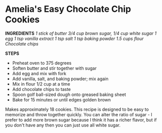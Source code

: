 # Amelia's Easy Chocolate Chip Cookies

**INGREDIENTS**
*1 stick of butter
3/4 cup brown sugar, 1/4 cup white sugar
1 egg
1 tsp vanilla extract
1 tsp salt
1 tsp baking powder
1.5 cups flour
Chocolate chips*

**STEPS**
- Preheat oven to 375 degrees
- Soften butter and stir together with sugar
- Add egg and mix with fork
- Add vanilla, salt, and baking powder; mix again
- Mix in flour 1/2 cup at a time
- Add chocolate chips to taste
- Spoon golf ball-sized dough onto greased baking sheet
- Bake for 15 minutes or until edges golden brown

Makes approximately 18 cookies. This recipe is designed to be easy to memorize and throw together quickly. You can alter the ratio of sugar - I prefer to add more brown sugar because I think it has a richer flavor, but if you don't have any then you can just use all white sugar. 